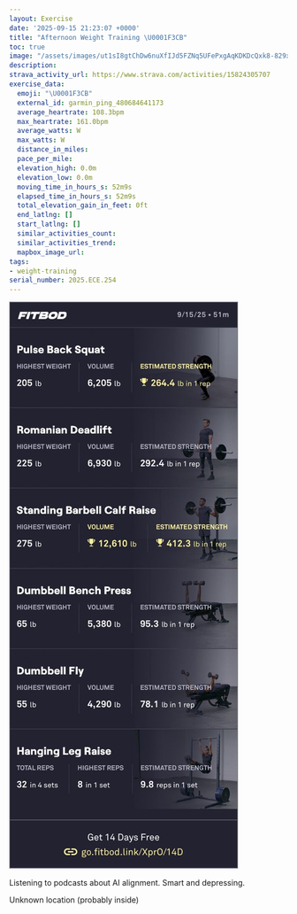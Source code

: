 ```yaml
---
layout: Exercise
date: '2025-09-15 21:23:07 +0000'
title: "Afternoon Weight Training \U0001F3CB️"
toc: true
image: "/assets/images/ut1sI8gtChDw6nuXfIJd5FZNq5UFePxgAqKDKDcQxk8-829x2048.jpg.jpeg"
description:
strava_activity_url: https://www.strava.com/activities/15824305707
exercise_data:
  emoji: "\U0001F3CB️"
  external_id: garmin_ping_480684641173
  average_heartrate: 108.3bpm
  max_heartrate: 161.0bpm
  average_watts: W
  max_watts: W
  distance_in_miles:
  pace_per_mile:
  elevation_high: 0.0m
  elevation_low: 0.0m
  moving_time_in_hours_s: 52m9s
  elapsed_time_in_hours_s: 52m9s
  total_elevation_gain_in_feet: 0ft
  end_latlng: []
  start_latlng: []
  similar_activities_count:
  similar_activities_trend:
  mapbox_image_url:
tags:
- weight-training
serial_number: 2025.ECE.254
---
```

![Afternoon Weight Training](/assets/images/ut1sI8gtChDw6nuXfIJd5FZNq5UFePxgAqKDKDcQxk8-829x2048.jpg.jpeg)

Listening to podcasts about AI alignment. Smart and depressing.

Unknown location (probably inside)
